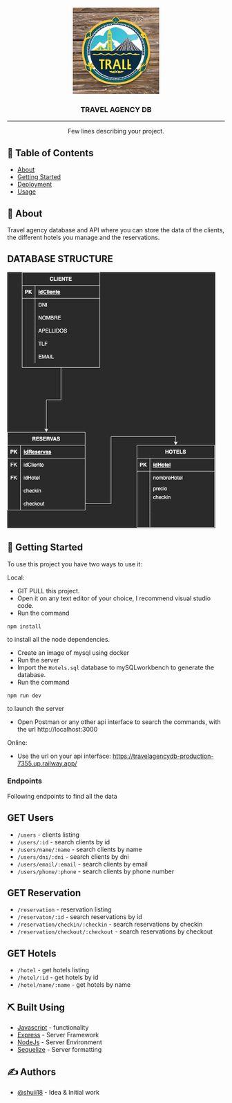 <p align="center">
  <a href="" rel="noopener">
 <img width=200px height=200px src="./imgs/logo.png" alt="Project logo"></a>
</p>

<h3 align="center">TRAVEL AGENCY DB</h3>

---

<p align="center"> Few lines describing your project.
    <br> 
</p>

## 📝 Table of Contents

- [About](#about)
- [Getting Started](#getting_started)
- [Deployment](#deployment)
- [Usage](#usage)

## 🧐 About <a name = "about"></a>

Travel agency database and API where you can store the data of the clients, the different hotels you manage and the reservations.

## DATABASE STRUCTURE

<img src="./imgs/Diagrama.png">

## 🏁 Getting Started <a name = "getting_started"></a>

To use this project you have two ways to use it:

Local:

- GIT PULL this project.
- Open it on any text editor of your choice, I recommend visual studio code.
- Run the command

```
npm install
```

to install all the node dependencies.

- Create an image of mysql using docker
- Run the server
- Import the `Hotels.sql` database to mySQLworkbench to generate the database.
- Run the command

```
npm run dev
```

to launch the server

- Open Postman or any other api interface to search the commands, with the url http://localhost:3000

Online:

- Use the url on your api interface: https://travelagencydb-production-7355.up.railway.app/

### Endpoints

Following endpoints to find all the data

## GET Users

- `/users` - clients listing
- `/users/:id` - search clients by id
- `/users/name/:name` - search clients by name
- `/users/dni/:dni` - search clients by dni
- `/users/email/:email` - search clients by email
- `/users/phone/:phone` - search clients by phone number

## GET Reservation

- `/reservation` - reservation listing
- `/reservaton/:id` - search reservations by id
- `/reservation/checkin/:checkin` - search reservations by checkin
- `/reservation/checkout/:checkout` - search reservations by checkout

## GET Hotels

- `/hotel` - get hotels listing
- `/hotel/:id` - get hotels by id
- `/hotel/name/:name` - get hotels by name

## ⛏️ Built Using <a name = "built_using"></a>

- [Javascript](https://www.mongodb.com/) - functionality
- [Express](https://expressjs.com/) - Server Framework
- [NodeJs](https://nodejs.org/en/) - Server Environment
- [Sequelize](https://sequelize.org) - Server formatting

## ✍️ Authors <a name = "authors"></a>

- [@shuii18](https://github.com/shuii18) - Idea & Initial work
